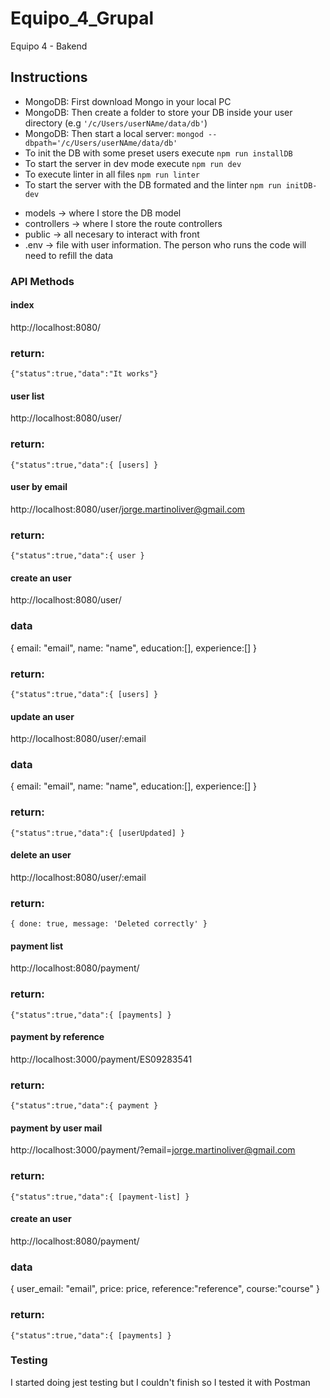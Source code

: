 # Equipo_4_Grupal
Equipo 4 - Bakend

## Instructions

- MongoDB: First download Mongo in your local PC
- MongoDB: Then create a folder to store your DB inside your user directory (e.g `'/c/Users/userNAme/data/db'`)
- MongoDB: Then start a local server: `mongod --dbpath='/c/Users/userNAme/data/db'`
- To init the DB with some preset users execute `npm run installDB`
- To start the server in dev mode execute `npm run dev`
- To execute linter in all files `npm run linter`
- To start the server with the DB formated and the linter `npm run initDB-dev`

* models -> where I store the DB model
* controllers -> where I store the route controllers
* public -> all necesary to interact with front
* .env -> file with user information. The person who runs the code will need to refill the data

### API Methods

#### index

http://localhost:8080/

### return:
`{"status":true,"data":"It works"}`

#### user list

http://localhost:8080/user/

### return:
`{"status":true,"data":{ [users] }`

#### user by email

http://localhost:8080/user/jorge.martinoliver@gmail.com

### return:
`{"status":true,"data":{ user }`

#### create an user

http://localhost:8080/user/

### data
{ email: "email", name: "name", education:[], experience:[] }

### return:
`{"status":true,"data":{ [users] }`

#### update an user

http://localhost:8080/user/:email

### data
{ email: "email", name: "name", education:[], experience:[] }

### return:
`{"status":true,"data":{ [userUpdated] }`

#### delete an user

http://localhost:8080/user/:email

### return:
`{ done: true, message: 'Deleted correctly' }`

#### payment list

http://localhost:8080/payment/

### return:
`{"status":true,"data":{ [payments] }`

#### payment by reference

http://localhost:3000/payment/ES09283541

### return:
`{"status":true,"data":{ payment }`

#### payment by user mail

http://localhost:3000/payment/?email=jorge.martinoliver@gmail.com

### return:
`{"status":true,"data":{ [payment-list] }`

#### create an user

http://localhost:8080/payment/

### data
{ user_email: "email", price: price, reference:"reference", course:"course" }

### return:
`{"status":true,"data":{ [payments] }`

### Testing

I started doing jest testing but I couldn't finish so I tested it with Postman
